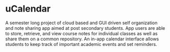 # uCalendar

A semester long project of cloud based and GUI driven self organization and note sharing app aimed at post secondary students. App users are able to store, retrieve, and view course notes for individual classes as well as share them on a common repository. An in-app calendar interface allows students to keep track of important academic events and set reminders.
